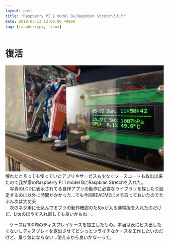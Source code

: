 ```yaml
---
layout: post
title: "Raspberry PI 1 model BにRaspbian Stretch入れた"
date: 2018-05-13 12:00:00 +0900
tag: [raspberrypi, linux]
---
```


# 復活
![我が家のRaspberry PI 1 model B](/assets/photos/20180513-APC0419.jpg)
　壊れたと言っても使っていたアプリやサービスも少なくソースコードも救出出来たので我が家のRaspberry PI 1 model BにRaspbian Stretchを入れた。  
　写真のLCDに表示されてる自作アプリの動作に必要なライブラリを探したり設定するのに以外に時間がかかった…でも今回READMEにメモ取っておいたのでたぶん次は大丈夫  
　次のネタ用に仕込んでるブツの動作確認のためxが入る通常版を入れたのだけど、Liteのほうを入れ直しても良いかもねー。  

　ケースは100均のディスプレイケースを加工したもの。本当は表にビス出したくないしディスプレイを露出させてビシっとツライチなケースを工作したいのだけど、乗り気にならない…使えるから良いかなーって。

